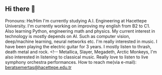 ## Hi there 👋

<!--
**berat9377/berat9377** is a ✨ _special_ ✨ repository because its `README.md` (this file) appears on your GitHub profile.

Here are some ideas to get you started:

- 🔭 I’m currently working on ...
- 🌱 I’m currently learning ...
- 👯 I’m looking to collaborate on ...
- 🤔 I’m looking for help with ...
- 💬 Ask me about ...
- 📫 How to reach me: ...
- 😄 Pronouns: ...
- ⚡ Fun fact: ...
-->

Pronouns: He/Him
I'm currently studying A.I. Engineering at Hacettepe University.
I'm currently working on improving my english from B2 to C1. Also learning Python, engineering math and physics.
My current interest in technology is mostly depends on AI. Such as computer vision, deep/machine learning, neural networks etc.
I'm really interested in music. I have been playing the electric guitar for 3 years. I mostly listen to thrash, death metal and rock. <!-- Metallica, Slayer, Megadeth, Arctic Monkeys, 
I'm also interested in listening to classical music. Really love to listen to live symphony orchestra performances.
How to reach me(via e-mail): beratsemertas@hacettepe.edu.tr
